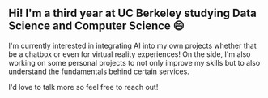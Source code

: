 ## Hi! I'm a third year at UC Berkeley studying Data Science and Computer Science 😄

I'm currently interested in integrating AI into my own projects whether that be a chatbox or even for virtual reality experiences! On the side, I'm also working on some personal projects to not only improve my skills but to also understand the fundamentals behind certain services.

I'd love to talk more so feel free to reach out!

<!--
- 🔭 I’m currently working on ...
- 🌱 I’m currently learning ...
- 👯 I’m looking to collaborate on ...
- 🤔 I’m looking for help with ...
- 💬 Ask me about ...
- 📫 How to reach me: ...
- 😄 Pronouns: ...
- ⚡ Fun fact: ...
-->
